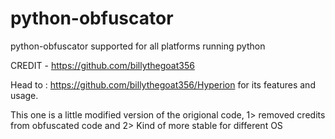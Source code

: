 # python-obfuscator
python-obfuscator supported for all platforms running python


CREDIT - https://github.com/billythegoat356

Head to : https://github.com/billythegoat356/Hyperion for its features and usage.

This one is a little modified version of the origional code, 1> removed credits from obfuscated code and 2> Kind of more stable for different OS 
